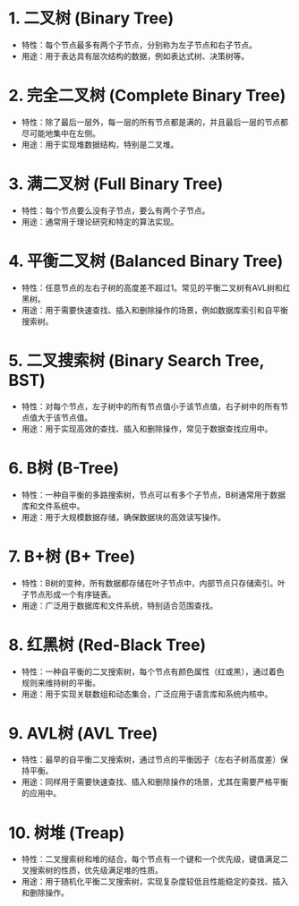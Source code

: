 # 1. 二叉树 (Binary Tree)
- 特性：每个节点最多有两个子节点，分别称为左子节点和右子节点。
- 用途：用于表达具有层次结构的数据，例如表达式树、决策树等。
# 2. 完全二叉树 (Complete Binary Tree)
- 特性：除了最后一层外，每一层的所有节点都是满的，并且最后一层的节点都尽可能地集中在左侧。
- 用途：用于实现堆数据结构，特别是二叉堆。
# 3. 满二叉树 (Full Binary Tree)
- 特性：每个节点要么没有子节点，要么有两个子节点。
- 用途：通常用于理论研究和特定的算法实现。
# 4. 平衡二叉树 (Balanced Binary Tree)
- 特性：任意节点的左右子树的高度差不超过1。常见的平衡二叉树有AVL树和红黑树。
- 用途：用于需要快速查找、插入和删除操作的场景，例如数据库索引和自平衡搜索树。
# 5. 二叉搜索树 (Binary Search Tree, BST)
- 特性：对每个节点，左子树中的所有节点值小于该节点值，右子树中的所有节点值大于该节点值。
- 用途：用于实现高效的查找、插入和删除操作，常见于数据查找应用中。
# 6. B树 (B-Tree)
- 特性：一种自平衡的多路搜索树，节点可以有多个子节点，B树通常用于数据库和文件系统中。
- 用途：用于大规模数据存储，确保数据块的高效读写操作。
# 7. B+树 (B+ Tree)
- 特性：B树的变种，所有数据都存储在叶子节点中，内部节点只存储索引。叶子节点形成一个有序链表。
- 用途：广泛用于数据库和文件系统，特别适合范围查找。
# 8. 红黑树 (Red-Black Tree)
- 特性：一种自平衡的二叉搜索树，每个节点有颜色属性（红或黑），通过着色规则来维持树的平衡。
- 用途：用于实现关联数组和动态集合，广泛应用于语言库和系统内核中。
# 9. AVL树 (AVL Tree)
- 特性：最早的自平衡二叉搜索树，通过节点的平衡因子（左右子树高度差）保持平衡。
- 用途：同样用于需要快速查找、插入和删除操作的场景，尤其在需要严格平衡的应用中。
# 10. 树堆 (Treap)
- 特性：二叉搜索树和堆的结合，每个节点有一个键和一个优先级，键值满足二叉搜索树的性质，优先级满足堆的性质。
- 用途：用于随机化平衡二叉搜索树，实现复杂度较低且性能稳定的查找、插入和删除操作。